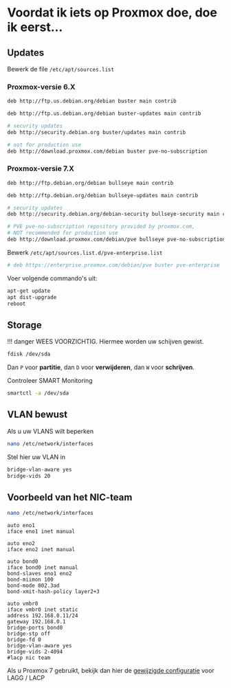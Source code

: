 # Voordat ik iets op Proxmox doe, doe ik eerst...

## Updates

Bewerk de file `/etc/apt/sources.list`

### Proxmox-versie 6.X

```sh
deb http://ftp.us.debian.org/debian buster main contrib

deb http://ftp.us.debian.org/debian buster-updates main contrib

# security updates
deb http://security.debian.org buster/updates main contrib

# not for production use
deb http://download.proxmox.com/debian buster pve-no-subscription
```

### Proxmox-versie 7.X

```sh
deb http://ftp.debian.org/debian bullseye main contrib

deb http://ftp.debian.org/debian bullseye-updates main contrib

# security updates
deb http://security.debian.org/debian-security bullseye-security main contrib

# PVE pve-no-subscription repository provided by proxmox.com,
# NOT recommended for production use
deb http://download.proxmox.com/debian/pve bullseye pve-no-subscription
```

Bewerk `/etc/apt/sources.list.d/pve-enterprise.list`

```sh
# deb https://enterprise.proxmox.com/debian/pve buster pve-enterprise
```

Voer volgende commando's uit:

```sh
apt-get update
apt dist-upgrade
reboot
```

## Storage

!!! danger
WEES VOORZICHTIG. Hiermee worden uw schijven gewist.

```sh
fdisk /dev/sda
```

Dan `P` voor **partitie**, dan `D` voor **verwijderen**, dan `W` voor **schrijven**.

Controleer SMART Monitoring

```sh
smartctl -a /dev/sda
```

## VLAN bewust
Als u uw VLANS wilt beperken

```sh
nano /etc/network/interfaces
```

Stel hier uw VLAN in
```sh
bridge-vlan-aware yes
bridge-vids 20
```

## Voorbeeld van het NIC-team
```sh
nano /etc/network/interfaces
```

```config
auto eno1
iface eno1 inet manual

auto eno2
iface eno2 inet manual

auto bond0
iface bond0 inet manual
bond-slaves eno1 eno2
bond-miimon 100
bond-mode 802.3ad
bond-xmit-hash-policy layer2+3

auto vmbr0
iface vmbr0 inet static
address 192.168.0.11/24
gateway 192.168.0.1
bridge-ports bond0
bridge-stp off
bridge-fd 0
bridge-vlan-aware yes
bridge-vids 2-4094
#lacp nic team
```

Als u Proxmox 7 gebruikt, bekijk dan hier de [gewijzigde configuratie](https://techno-tim.github.io/posts/proxmox-7/) voor LAGG / LACP